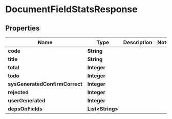 

# DocumentFieldStatsResponse


## Properties

| Name | Type | Description | Notes |
|------------ | ------------- | ------------- | -------------|
|**code** | **String** |  |  |
|**title** | **String** |  |  |
|**total** | **Integer** |  |  |
|**todo** | **Integer** |  |  |
|**sysGeneratedConfirmCorrect** | **Integer** |  |  |
|**rejected** | **Integer** |  |  |
|**userGenerated** | **Integer** |  |  |
|**depsOnFields** | **List&lt;String&gt;** |  |  |



